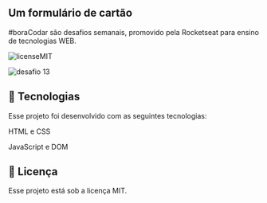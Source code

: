 Um formulário de cartão
-
#boraCodar são desafios semanais, promovido pela Rocketseat para ensino de tecnologias WEB.

![licenseMIT](https://user-images.githubusercontent.com/124744877/232590717-6c33377c-c81e-4344-bc67-d1490487b500.svg)

![desafio 13](https://user-images.githubusercontent.com/124744877/232590749-2d211b99-3526-4804-b045-c1f315397930.jpg)

🚀 Tecnologias
-
Esse projeto foi desenvolvido com as seguintes tecnologias:

HTML e CSS

JavaScript e DOM

📝 Licença
-
Esse projeto está sob a licença MIT.
